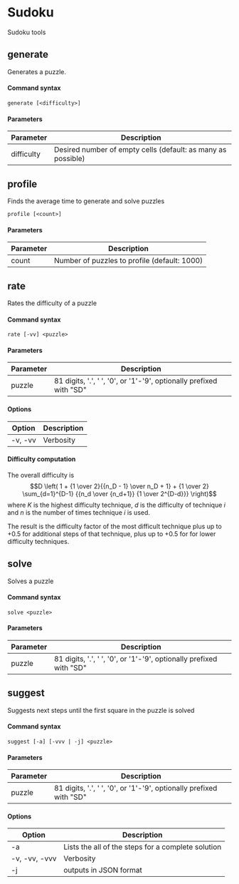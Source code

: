 # Sudoku
Sudoku tools

## generate
Generates a puzzle.

#### Command syntax

    generate [<difficulty>]

#### Parameters

| Parameter  | Description |
|------------|-------------|
| difficulty | Desired number of empty cells (default: as many as possible) |

## profile
Finds the average time to generate and solve puzzles

    profile [<count>]

#### Parameters

| Parameter | Description |
|-----------|-------------|
| count     | Number of puzzles to profile (default: 1000) |

## rate
Rates the difficulty of a puzzle

#### Command syntax

    rate [-vv] <puzzle>

#### Parameters

| Parameter | Description |
|-----------|-------------|
| puzzle    | 81 digits, '.', ' ', '0', or '1'-'9', optionally prefixed with "SD" |

#### Options

| Option  | Description |
|---------|-------------|
| -v, -vv | Verbosity   |

#### Difficulty computation

The overall difficulty is
$$D \left( 1 + {1 \over 2}{{n_D - 1} \over n_D + 1} + {1 \over 2} \sum_{d=1}^{D-1} {{n_d \over {n_d+1}} {1 \over 2^{D-d}}} \right)$$
where _K_ is the highest difficulty technique, _d_ is the difficulty of technique _i_ and _n_ is the number of times
technique _i_ is used.

The result is the difficulty factor of the most difficult technique plus up to +0.5 for additional steps of that
technique, plus up to +0.5 for for lower difficulty techniques.

## solve
Solves a puzzle

#### Command syntax

    solve <puzzle>

#### Parameters

| Parameter | Description |
|-----------|-------------|
| puzzle    | 81 digits, '.', ' ', '0', or '1'-'9', optionally prefixed with "SD" |

## suggest
Suggests next steps until the first square in the puzzle is solved

#### Command syntax

    suggest [-a] [-vvv | -j] <puzzle>

#### Parameters

| Parameter | Description |
|-----------|-------------|
| puzzle    | 81 digits, '.', ' ', '0', or '1'-'9', optionally prefixed with "SD" |

#### Options

| Option        | Description |
|---------------|-------------|
| -a            | Lists the all of the steps for a complete solution |
| -v, -vv, -vvv | Verbosity   |
| -j            | outputs in JSON format |
